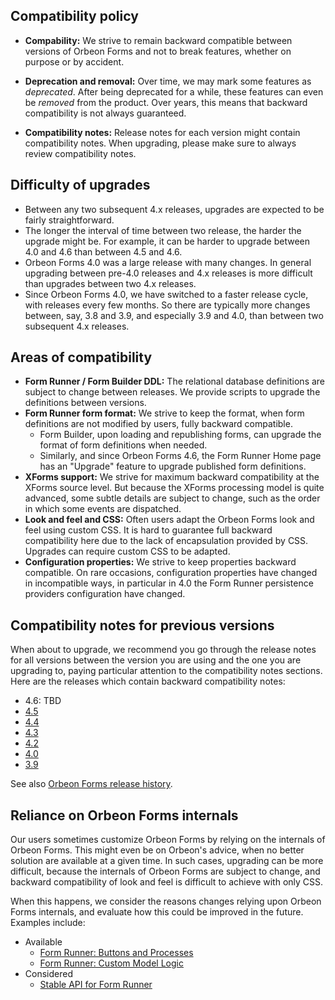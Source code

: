 ## Compatibility policy

- __Compability:__ We strive to remain backward compatible between versions of Orbeon Forms and not to break features, whether on purpose or by accident.

- __Deprecation and removal:__ Over time, we may mark some features as *deprecated*. After being deprecated for a while, these features can even be *removed* from the product. Over years, this means that backward compatibility is not always guaranteed.

- __Compatibility notes:__ Release notes for each version might contain compatibility notes. When upgrading, please make sure to always review compatibility notes.

## Difficulty of upgrades

- Between any two subsequent 4.x releases, upgrades are expected to be fairly straightforward.
- The longer the interval of time between two release, the harder the upgrade might be. For example, it can be harder to upgrade between 4.0 and 4.6 than between 4.5 and 4.6.
- Orbeon Forms 4.0 was a large release with many changes. In general upgrading between pre-4.0 releases and 4.x releases is more difficult than upgrades between two 4.x releases.
- Since Orbeon Forms 4.0, we have switched to a faster release cycle, with releases every few months. So there are typically more changes between, say, 3.8 and 3.9, and especially 3.9 and 4.0, than between two subsequent 4.x releases.

## Areas of compatibility

- __Form Runner / Form Builder DDL:__ The relational database definitions are subject to change between releases. We provide scripts to upgrade the definitions between versions.
- __Form Runner form format:__ We strive to keep the format, when form definitions are not modified by users, fully backward compatible.
  - Form Builder, upon loading and republishing forms, can upgrade the format of form definitions when needed.
  - Similarly, and since Orbeon Forms 4.6, the Form Runner Home page has an "Upgrade" feature to upgrade published form definitions.
- __XForms support:__ We strive for maximum backward compatibility at the XForms source level. But because the XForms processing model is quite advanced, some subtle details are subject to change, such as the order in which some events are dispatched.
- __Look and feel and CSS:__ Often users adapt the Orbeon Forms look and feel using custom CSS. It is hard to guarantee full backward compatibility here due to the lack of encapsulation provided by CSS. Upgrades can require custom CSS to be adapted.
- __Configuration properties:__ We strive to keep properties backward compatible. On rare occasions, configuration properties have changed in incompatible ways, in particular in 4.0 the Form Runner persistence providers configuration have changed.

## Compatibility notes for previous versions

When about to upgrade, we recommend you go through the release notes for all versions between the version you are using and the one you are upgrading to, paying particular attention to the compatibility notes sections. Here are the releases which contain backward compatibility notes:

- 4.6: TBD
- [4.5](http://blog.orbeon.com/2014/04/orbeon-forms-45.html)
- [4.4](http://blog.orbeon.com/2013/11/orbeon-forms-44.html)
- [4.3](http://blog.orbeon.com/2013/08/orbeon-forms-43.html)
- [4.2](http://blog.orbeon.com/2013/05/orbeon-forms-42.html)
- [4.0](http://wiki.orbeon.com/forms/doc/developer-guide/release-notes/40#TOC-Compatibility-notes)
- [3.9](http://wiki.orbeon.com/forms/doc/developer-guide/release-notes/39#TOC-Compatibility-notes)

See also [Orbeon Forms release history](https://github.com/orbeon/orbeon-forms/wiki/Orbeon-Forms-release-history).

## Reliance on Orbeon Forms internals

Our users sometimes customize Orbeon Forms by relying on the internals of Orbeon Forms. This might even be on Orbeon's advice, when no better solution are available at a given time. In such cases, upgrading can be more difficult, because the internals of Orbeon Forms are subject to change, and backward compatibility of look and feel is difficult to achieve with only CSS.

When this happens, we consider the reasons changes relying upon Orbeon Forms internals, and evaluate how this could be improved in the future. Examples include:

- Available
  - [Form Runner: Buttons and Processes](https://github.com/orbeon/orbeon-forms/wiki/Form-Runner:-Buttons-and-Processes)
  - [Form Runner: Custom Model Logic](https://github.com/orbeon/orbeon-forms/wiki/Form-Runner:-Custom-Model-Logic)
- Considered
  - [Stable API for Form Runner](https://github.com/orbeon/orbeon-forms/issues/1095)
